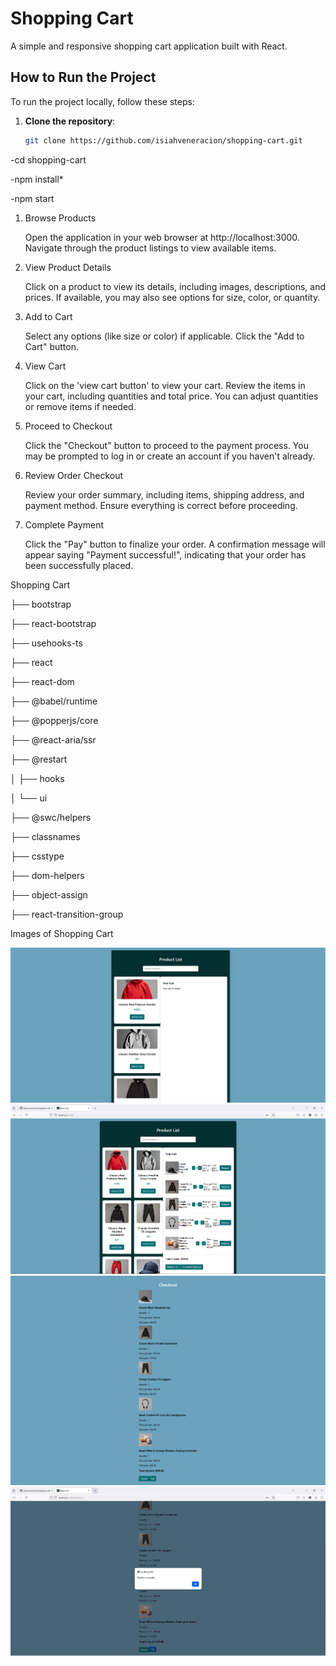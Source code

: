 # Shopping Cart

A simple and responsive shopping cart application built with React.

## How to Run the Project

To run the project locally, follow these steps:

1. **Clone the repository**:

   ```bash
   git clone https://github.com/isiahveneracion/shopping-cart.git
   ```

-cd shopping-cart

-npm install\*

-npm start

1. Browse Products

   Open the application in your web browser at http://localhost:3000.
   Navigate through the product listings to view available items.

2. View Product Details

   Click on a product to view its details, including images, descriptions, and prices.
   If available, you may also see options for size, color, or quantity.

3. Add to Cart

   Select any options (like size or color) if applicable.
   Click the "Add to Cart" button.

4. View Cart

   Click on the 'view cart button' to view your cart.
   Review the items in your cart, including quantities and total price.
   You can adjust quantities or remove items if needed.

5. Proceed to Checkout

   Click the "Checkout" button to proceed to the payment process.
   You may be prompted to log in or create an account if you haven't already.

6. Review Order Checkout

   Review your order summary, including items, shipping address, and payment method.
   Ensure everything is correct before proceeding.

7. Complete Payment

   Click the "Pay" button to finalize your order.
   A confirmation message will appear saying "Payment successful!", indicating that your order has been successfully placed.

Shopping Cart

├── bootstrap

├── react-bootstrap

├── usehooks-ts

├── react

├── react-dom

├── @babel/runtime

├── @popperjs/core

├── @react-aria/ssr

├── @restart

│ ├── hooks

│ └── ui

├── @swc/helpers

├── classnames

├── csstype

├── dom-helpers

├── object-assign

├── react-transition-group

Images of Shopping Cart

![image alt](https://github.com/isiahveneracion/shopping-cart/blob/c7a72f8ac5b7734c0a786b17c3376dd9ed2d2dc9/images/1.png)
![image alt](https://github.com/isiahveneracion/shopping-cart/blob/c7a72f8ac5b7734c0a786b17c3376dd9ed2d2dc9/images/2.png)
![image alt](https://github.com/isiahveneracion/shopping-cart/blob/c7a72f8ac5b7734c0a786b17c3376dd9ed2d2dc9/images/3.png)
![image alt](https://github.com/isiahveneracion/shopping-cart/blob/c7a72f8ac5b7734c0a786b17c3376dd9ed2d2dc9/images/4.png)
